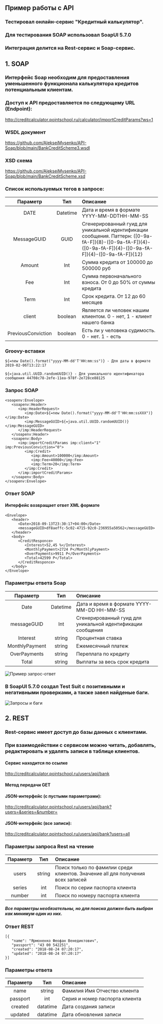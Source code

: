 ## Пример работы с API

### Тестировал онлайн-сервис "Кредитный калькулятор". 
### Для тестирования SOAP использовал SoapUI 5.7.0

### Интеграция делится на Rest-сервис и Soap-сервис.

## 1. SOAP

### Интерфейс Soap необходим для предоставления уменьшенного функционала калькулятора кредитов потенциальным клиентам.

### Доступ к API предоставляется по следующему URL (Endpoint):
http://creditcalculator.pointschool.ru/calculator/importCreditParams?ws=1

### WSDL документ
https://github.com/AlekseiMysenko/API-Soap/blob/main/BankCreditScheme3.wsdl

### XSD схема
https://github.com/AlekseiMysenko/API-Soap/blob/main/BankCreditScheme.xsd

### Список используемых тегов в запросе:

| Параметр | Тип | Описание |
|:--------:|:---:|:--------|
|DATE|Datetime|Дата и время в формате YYYY-MM-DDTHH-MM-SS|
|MessageGUID|GUID|Сгенерированный гуид для уникальной идентификации сообщения. Паттерн: ([0-9a-fA-F]){8}-([0-9a-fA-F]){4}-([0-9a-fA-F]){4}-([0-9a-fA-F]){4}-([0-9a-fA-F]){12}|
|Amount|Int|Сумма кредита от 100000 до 500000 руб|
|Fee|Int|Сумма первоначального взноса. От 0 до 50% от суммы кредита|
|Term|Int|Срок кредита. От 12 до 60 месяцев|
|client|boolean|Является ли человек нашим клиентом. 0 - нет, 1 - клиент нашего банка|
|PreviousConviction|boolean|Есть ли у человека судимость. 0 - нет. 1 - есть|

### Groovy-вставки
```
${=new Date().format("yyyy-MM-dd'T'HH:mm:ss")} - Для даты в формате 2019-02-06T13:22:17
```
```
${=java.util.UUID.randomUUID()} - Для уникального идентификатора сообщения 44708c78-2efe-11ea-978f-2e728ce88125
```
### Запрос SOAP
```
<soapenv:Envelope>
   <soapenv:Header>
      <imp:HeaderRequest>
         <imp:Date>${=new Date().format("yyyy-MM-dd'T'HH:mm:ssXXX")}</imp:Date>
         <imp:MessageGUID>${=java.util.UUID.randomUUID()}</imp:MessageGUID>
      </imp:HeaderRequest>
   </soapenv:Header>
   <soapenv:Body>
      <imp:importCreditParams imp:client="1" imp:PreviousConviction="0">
         <imp:Credit>
            <imp:Amount>100000</imp:Amount>
            <imp:Fee>40000</imp:Fee>
            <imp:Term>20</imp:Term>
         </imp:Credit>
      </imp:importCreditParams>
   </soapenv:Body>
</soapenv:Envelope>
```
### Ответ SOAP
#### Интерфейс возвращает ответ XML формате
```
<Envelope>
   <header>
      <Date>2018-09-13T23:30:17+04:00</Date>
      <messageGUID>df8aeffc-5c02-4715-92c0-236955a50562</messageGUID>
   </header>
   <body>
      <CreditResponce>
         <Interest>52,45 %</Interest>
         <MonthlyPayment>2724 Р</MonthlyPayment>
         <OverPayments>9911 Р</OverPayments>
         <Total>42599 Р</Total>
      </CreditResponce>
   </body>
</Envelope>
```
### Параметры ответа Soap

| Параметр | Тип | Описание |
|:--------:|:---:|:--------|
|Date|Datetime|Дата и время в формате YYYY-MM-DD HH-MM-SS|
|messageGUID|Int|Сгенерированный гуид для уникальной идентификации сообщения|
|Interest|string|Процентная ставка|
|MonthlyPayment|string|Ежемесячный платеж|
|OverPayments|string|Переплата по кредиту|
|Total|string|Выплаты за весь срок кредита|

![Пример запрос-ответ](https://github.com/AlekseiMysenko/API-Soap/blob/main/Скриншот%2021-07-2022%20223130.jpg)

### В SoapUI 5.7.0 создал Test Suit с позитивными и негативными проверками, а также завел найденые баги.

![Запросы и баги](https://github.com/AlekseiMysenko/API-Soap/blob/main/Скриншот%2021-07-2022%20223358.jpg)

## 2. REST

### Rest-сервис имеет доступ до базы данных с клиентами.
### При взаимодействии с сервисом можно читать, добавлять, редактировать и удалять записи в таблице клиентов.

#### Сервис находится по ссылке 
http://creditcalculator.pointschool.ru/users/api/bank

#### Метод передачи GET

#### JSON-интерфейс (с пустыми параметрами):
http://creditcalculator.pointschool.ru/users/api/bank?users=&series=&number=

#### JSON-интерфейс (все записи):
http://creditcalculator.pointschool.ru/users/api/bank?users=all

### Параметры запроса Rest на чтение
|Параметр|Тип|Описание|
|:--------:|:---:|:--------|
|users|string|Поиск только по фамилии среди клиентов. Значение all для получения всех записей|
|series|int|Поиск по серии паспорта клиента|
|number|int|Поиск по номеру паспорта клиента|
##### Все параметры необязательны, но для поиска должен быть выбран как минимум один из них.

### Ответ REST
```
[{
   "name": "Ярмоненко Феофан Венедиктович",
   "passport": "43 00 542251",
   "created": "2018-08-24 07:20:17",
   "updated": "2018-08-24 07:20:17"
}]
```
### Параметры ответа
|Параметр|Тип|Описание|
|:--------:|:---:|:--------|
|name|string|Фамилия Имя Отчество клиента|
|passport|int|Серия и номер паспорта клиента|
|created|datatime|Дата создания записи|
|updated|datatime|Дата обновления записи|



